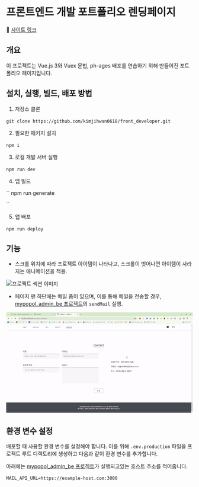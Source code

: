 # 프론트엔드 개발 포트폴리오 렌딩페이지
🔗 <a href="https://kimjihwan0618.github.io/front_developer/" target="_blank">사이트 링크</a>


## 개요
이 프로젝트는 Vue.js 3와 Vuex 문법, ph-ages 배포를 연습하기 위해 만들어진 포트폴리오 페이지입니다.


## 설치, 실행, 빌드, 배포 방법
1. 저장소 클론

``
git clone https://github.com/kimjihwan0618/front_developer.git
``

2. 필요한 패키지 설치

``
npm i
``

3. 로컬 개발 서버 실행

``
npm run dev
``

4. 앱 빌드

``
npm run generate

``

5. 앱 배포 

``
npm run deploy
``

## 기능
- 스크롤 위치에 따라 프로젝트 아이템이 나타나고, 스크롤이 벗어나면 아이템이 사라지는 애니메이션을 적용.

![프로젝트 섹션 이미지](./assets/images/project_scroll_ani.gif)
- 페이지 맨 하단에는 메일 폼이 있으며, 이를 통해 메일을 전송할 경우, 
[mypopol_admin_be 프로젝트](https://github.com/kimjihwan0618/mypopol_admin_be/blob/main/controllers/emailCtrl.js)의 `sendMail` 실행.

![메일 전송 이미지](./assets/images/mail_send.gif)


## 환경 변수 설정

배포할 때 사용할 환경 변수를 설정해야 합니다. 
이를 위해 `.env.production` 파일을 프로젝트 루트 디렉토리에 생성하고 다음과 같이 환경 변수를 추가합니다.

아래에는 [mypopol_admin_be 프로젝트](https://github.com/kimjihwan0618/mypopol_admin_be.js)가 실행되고있는 호스트 주소를 적어줍니다.
```plaintext
MAIL_API_URL=https://example-host.com:3000